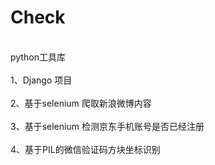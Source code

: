 # Check
<br>
python工具库<br>
<br>
1、Django 项目<br>
<br>
2、基于selenium 爬取新浪微博内容<br>
<br>
3、基于selenium 检测京东手机账号是否已经注册<br>
<br>
4、基于PIL的微信验证码方块坐标识别<br>
 
